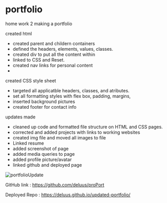 # portfolio
home work 2 making a portfolio 

created html
 - created parent and childern containers
 - defined the headers, elements, values, classes.
 - created div to put all the content within
 - linked to CSS and Reset.
 - created nav links for personal content
 -


created CSS style sheet
 - targeted all applicatble headers, classes, and atributes.
 - set all formatting styles with flex box, padding, margins,
 - inserted background pictures
 - created footer for contact info

updates made

- cleaned up code and formatted file structure on HTML and CSS pages.
- corrected and added projects with links to working websites
- created img file and moved all images to file
- Linked resume 
- added screenshot of page
- added media queries to page
- added profile picture/avatar
- linked github and deployed page

 
![portfolioUpdate](https://user-images.githubusercontent.com/91577221/149072869-cfb83466-ee51-46ff-b2ac-a565e5ea6aa5.png)

GitHub link :
https://github.com/deluus/proPort


Deployed Repo :  https://deluus.github.io/updated-portfolio/
